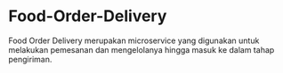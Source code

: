 # Food-Order-Delivery
Food Order Delivery merupakan microservice yang digunakan untuk melakukan pemesanan dan mengelolanya hingga masuk ke dalam tahap pengiriman.
